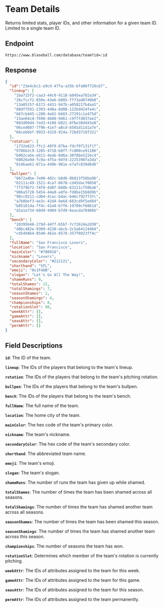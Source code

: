 # Team Details

Returns limited stats, player IDs, and other information for a given team ID. Limited to a single team ID.

## Endpoint

`https://www.blaseball.com/database/team?id=:id`

## Response

```json
{
  "id":"23e4cbc1-e9cd-47fa-a35b-bfa06f726cb7",
  "lineup": [
    "1ba715f2-caa3-44c0-9118-b045ea702a34",
    "26cfccf2-850e-43eb-b085-ff73ad0749b8",
    "13a05157-6172-4431-947b-a058217b4aa5",
    "80dff591-2393-448a-8d88-122bd424fa4c",
    "667cb445-c288-4e62-b603-27291c1e475d",
    "15ae64cd-f698-4b00-9d61-c9fffd037ae2",
    "083d09d4-7ed3-4100-b021-8fbe30dd43e8",
    "06ced607-7f96-41e7-a8cd-b501d11d1a7e",
    "66cebbbf-9933-4329-924a-72bd3718f321"
  ],
  "rotation": [
    "1732e623-ffc2-40f0-87ba-fdcf97131f1f",
    "9786b2c9-1205-4718-b0f7-fc000ce91106",
    "b082ca6e-eb11-4eab-8d6a-30f8be522ec4",
    "60026a9d-fc9a-4f5a-94fd-2225398fa3da",
    "814bae61-071a-449b-981e-e7afc839d6d6"
  ],
  "bullpen": [
    "0672a4be-7e00-402c-b8d6-0b813f58ba96",
    "62111c49-1521-4ca7-8678-cd45dacf0858",
    "7f379b72-f4f0-4d8f-b88b-63211cf50ba6",
    "906a5728-5454-44a0-adfe-fd8be15b8d9b",
    "90cc0211-cd04-4cac-bdac-646c792773fc",
    "a7b0bef3-ee3c-42d4-9e6d-683cd9f5ed84",
    "b85161da-7f4c-42a8-b7f6-19789cf6861d",
    "d2a1e734-60d9-4989-b7d9-6eacda70486b"
  ],
  "bench": [
    "20395b48-279d-44ff-b5bf-7cf2624a2d30",
    "d8bc482e-9309-4230-abcb-2c5a6412446d",
    "cd5494b4-05d0-4b2e-8578-357f0923ff4c"
  ],
  "fullName": "San Francisco Lovers",
  "location": "San Francisco",
  "mainColor": "#780018",
  "nickname": "Lovers",
  "secondaryColor": "#212121",
  "shorthand": "SFL",
  "emoji": "0x1F48B",
  "slogan": "Let's Go All The Way!",
  "shameRuns": 0,
  "totalShames": 22,
  "totalShamings": 7,
  "seasonShames": 2,
  "seasonShamings": 4,
  "championships": 0,
  "rotationSlot": 98,
  "weekAttr": [],
  "gameAttr": [],
  "seasAttr": [],
  "permAttr": []
}
```

## Field Descriptions

**`id`**: The ID of the team.

**`lineup`**: The IDs of the players that belong to the team's lineup.

**`rotation`**: The IDs of the players that belong to the team's pitching rotation.

**`bullpen`**: The IDs of the players that belong to the team's bullpen.

**`bench`**: The IDs of the players that belong to the team's bench.

**`fullName`**: The full name of the team.

**`location`**: The home city of the team.

**`mainColor`**: The hex code of the team's primary color.

**`nickname`**: The team's nickname.

**`secondaryColor`**: The hex code of the team's secondary color.

**`shorthand`**: The abbreviated team name.

**`emoji`**: The team's emoji.

**`slogan`**: The team's slogan.

**`shameRuns`**: The number of runs the team has given up while shamed.

**`totalShames`**: The number of times the team has been shamed across all seasons.

**`totalShamings`**: The number of times the team has shamed another team across all seasons.

**`seasonShames`**: The number of times the team has been shamed this season.

**`seasonShamings`**: The number of times the team has shamed another team across this season.

**`championships`**: The number of seasons the team has won.

**`rotationSlot`**: Determines which member of the team's rotation is currently pitching.

**`weekAttr`**: The IDs of attributes assigned to the team for this week.

**`gameAttr`**: The IDs of attributes assigned to the team for this game.

**`seasAttr`**: The IDs of attributes assigned to the team for this season.

**`permAttr`**: The IDs of attributes assigned to the team permanently.
